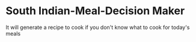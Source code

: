 # South Indian-Meal-Decision Maker
 It will generate a recipe to cook if you don't know what to cook for today's meals
